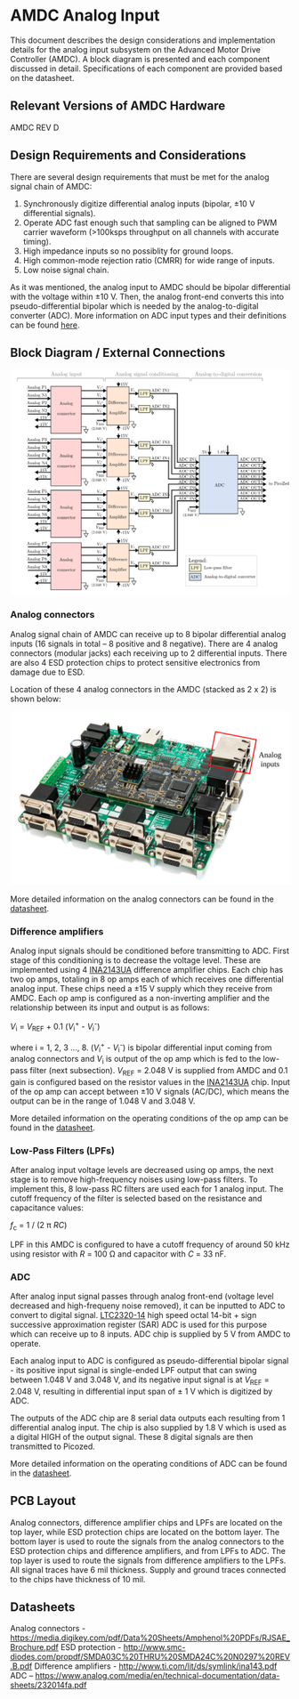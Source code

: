 # AMDC Analog Input

This document describes the design considerations and implementation details for the analog input subsystem on the Advanced Motor Drive Controller (AMDC). A block diagram is presented and each component discussed in detail. Specifications of each component are provided based on the datasheet.

## Relevant Versions of AMDC Hardware

AMDC REV D

## Design Requirements and Considerations

There are several design requirements that must be met for the analog signal chain of AMDC:

1. Synchronously digitize differential analog inputs (bipolar, ±10 V differential signals).
2. Operate ADC fast enough such that sampling can be aligned to PWM carrier waveform (>100ksps throughput on all channels with accurate timing).
3. High impedance inputs so no possiblity for ground loops.
4. High common-mode rejection ratio (CMRR) for wide range of inputs.
5. Low noise signal chain.

As it was mentioned, the analog input to AMDC should be bipolar differential with the voltage within ±10 V. Then, the analog front-end converts this into pseudo-differential bipolar which is needed by the analog-to-digital converter (ADC). More information on ADC input types and their definitions can be found [here](https://www.analog.com/media/en/technical-documentation/product-selector-card/2PB_sarinputtypesfb.pdf).

## Block Diagram / External Connections

<img src="images/amdc-analog.svg" />

### Analog connectors
Analog signal chain of AMDC can receive up to 8 bipolar differential analog inputs (16 signals in total – 8 positive and 8 negative). There are 4 analog connectors (modular jacks) each receiving up to 2 differential inputs. There are also 4 ESD protection chips to protect sensitive electronics from damage due to ESD. 

Location of these 4 analog connectors in the AMDC (stacked as 2 x 2) is shown below:

<img src="images/amdc-analog-input-highlighted.svg" />

More detailed information on the analog connectors can be found in the [datasheet](https://media.digikey.com/pdf/Data%20Sheets/Amphenol%20PDFs/RJSAE_Brochure.pdf).

### Difference amplifiers
Analog input signals should be conditioned before transmitting to ADC. First stage of this conditioning is to decrease the voltage level. These are implemented using 4 [INA2143UA](http://www.ti.com/lit/ds/symlink/ina143.pdf) difference amplifier chips. Each chip has two op amps, totaling in 8 op amps each of which receives one differential analog input. These chips need a ±15 V supply which they receive from AMDC. Each op amp is configured as a non-inverting amplifier and the relationship between its input and output is as follows:


_V_<sub>i</sub> = _V_<sub>REF</sub>  + 0.1 (_V_<sub>i</sub><sup>+</sup> - _V_<sub>i</sub><sup>-</sup>)

where i = 1, 2, 3 ..., 8. (_V_<sub>i</sub><sup>+</sup> - _V_<sub>i</sub><sup>-</sup>) is bipolar differential input coming from analog connectors and _V_<sub>i</sub> is output of the op amp which is fed to the low-pass filter (next subsection). _V_<sub>REF</sub> = 2.048 V is supplied from AMDC and 0.1 gain is configured based on the resistor values in the [INA2143UA](http://www.ti.com/lit/ds/symlink/ina143.pdf) chip. Input of the op amp can accept between ±10 V signals (AC/DC), which means the output can be in the range of 1.048 V and 3.048 V.

More detailed information on the operating conditions of the op amp can be found in the [datasheet](http://www.ti.com/lit/ds/symlink/ina143.pdf).
 
### Low-Pass Filters (LPFs)
After analog input voltage levels are decreased using op amps, the next stage is to remove high-frequency noises using low-pass filters. To implement this, 8 low-pass RC filters are used each for 1 analog input. The cutoff frequency of the filter is selected based on the resistance and capacitance values:

_f_<sub>c</sub> = 1 / (2 π _RC_)

LPF in this AMDC is configured to have a cutoff frequency of around 50 kHz using resistor with _R_ = 100 Ω and capacitor with _C_ = 33 nF.

### ADC

After analog input signal passes through analog front-end (voltage level decreased and high-frequeny noise removed), it can be inputted to ADC to convert to digital signal. [LTC2320-14](https://www.analog.com/media/en/technical-documentation/data-sheets/232014fa.pdf) high speed octal 14-bit + sign successive approximation register (SAR) ADC is used for this purpose which can receive up to 8 inputs. ADC chip is supplied by 5 V from AMDC to operate.

Each analog input to ADC is configured as pseudo-differential bipolar signal - its positive input signal is single-ended LPF output that can swing between 1.048 V and 3.048 V, and its negative input signal is at _V_<sub>REF</sub> = 2.048 V, resulting in differential input span of ± 1 V which is digitized by ADC.

The outputs of the ADC chip are 8 serial data outputs each resulting from 1 differential analog input. The chip is also supplied by 1.8 V which is used as a digital HIGH of the output signal. These 8 digital signals are then transmitted to Picozed.

More detailed information on the operating conditions of ADC can be found in the [datasheet](https://www.analog.com/media/en/technical-documentation/data-sheets/232014fa.pdf).

## PCB Layout

Analog connectors, difference amplifier chips and LPFs are located on the top layer, while ESD protection chips are located on the bottom layer. The bottom layer is used to route the signals from the analog connectors to the ESD protection chips and difference amplifiers, and from LPFs to ADC. The top layer is used to route the signals from difference amplifiers to the LPFs. All signal traces have 6 mil thickness. Supply and ground traces connected to the chips have thickness of 10 mil.

## Datasheets

Analog connectors - https://media.digikey.com/pdf/Data%20Sheets/Amphenol%20PDFs/RJSAE_Brochure.pdf
ESD protection - http://www.smc-diodes.com/propdf/SMDA03C%20THRU%20SMDA24C%20N0297%20REV.B.pdf
Difference amplifiers - http://www.ti.com/lit/ds/symlink/ina143.pdf 
ADC – https://www.analog.com/media/en/technical-documentation/data-sheets/232014fa.pdf

